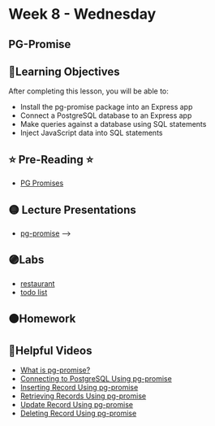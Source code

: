 # Week 8 - Wednesday

## PG-Promise

## 📍Learning Objectives
After completing this lesson, you will be able to:

- Install the pg-promise package into an Express app
- Connect a PostgreSQL database to an Express app
- Make queries against a database using SQL statements
- Inject JavaScript data into SQL statements

## ⭐️ Pre-Reading ⭐️
- [PG Promises](https://digitalcrafts.instructure.com/courses/189/pages/reading-pg-promise?module_item_id=23423)


## 🟡 Lecture Presentations
- [pg-promise](https://dc-houston.herokuapp.com/p2/Postgres/PGPromise.html#1) -->
<!-- [Promises](https://dc-houston.herokuapp.com/p2/Postgres/Promises.html#1) -->

## 🟣Labs 

- [restaurant](https://github.com/veros-labs/lab-postgres-restaurant)
- [todo list](https://github.com/veros-labs/lab-node-todo)

## 🟠Homework 

## 🔵Helpful Videos
- [What is pg-promise?](https://www.udemy.com/course/nodejs-complete-guide-to-building-data-driven-applications/learn/lecture/14189637#overview)
- [Connecting to PostgreSQL
Using pg-promise](https://www.udemy.com/course/nodejs-complete-guide-to-building-data-driven-applications/learn/lecture/14189647#overview)
- [Inserting Record Using
pg-promise](https://www.udemy.com/course/nodejs-complete-guide-to-building-data-driven-applications/learn/lecture/14189659#overview)
- [ Retrieving Records Using
pg-promise](https://www.udemy.com/course/nodejs-complete-guide-to-building-data-driven-applications/learn/lecture/14189683#overview)
- [ Update Record Using
pg-promise](https://www.udemy.com/course/nodejs-complete-guide-to-building-data-driven-applications/learn/lecture/14189693#overview)
- [ Deleting Record Using
pg-promise](https://www.udemy.com/course/nodejs-complete-guide-to-building-data-driven-applications/learn/lecture/14189697#overview)


<!-- ## ✔️Todo Checklist
- [ ]

## 🔶Vocabulary

## 🔷Test Your knowledge


## Resources 
- []() -->



